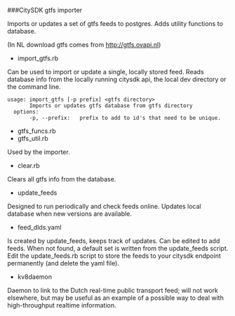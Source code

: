 ###CitySDK gtfs importer

Imports or updates a set of gtfs feeds to postgres.
Adds utility functions to database.

(In NL download gtfs comes from http://gtfs.ovapi.nl)

* import_gtfs.rb 

Can be used to import or update a single, locally stored feed. 
Reads database info from the locally running citysdk api, the local dev directory or the command line. 

    usage: import_gtfs [-p prefix] <gtfs directory>
           Imports or updates gtfs database from gtfs directory
      options:
           -p, --prefix:   prefix to add to id's that need to be unique.

* gtfs_funcs.rb
* gtfs_util.rb

Used by the importer.

* clear.rb

Clears all gtfs info from the database.


* update_feeds

Designed to run periodically and check feeds online.
Updates local database when new versions are available.

* feed_dlds.yaml

Is created by update_feeds, keeps track of updates.
Can be edited to add feeds. 
When not found, a default set is written from the update_feeds script.
Edit the update_feeds.rb script to store the feeds to your citysdk endpoint permanently (and delete the yaml file).


* kv8daemon

Daemon to link to the Dutch real-time public transport feed; will not work elsewhere, but may be useful as an example of a possible way to deal with high-throughput realtime information.




